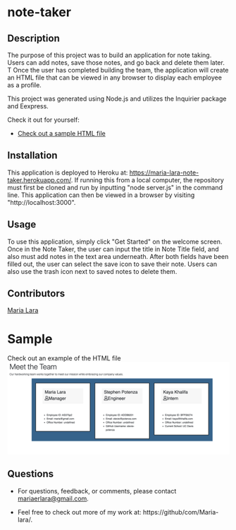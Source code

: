 # note-taker

## Description
The purpose of this project was to build an application for note taking. Users can add notes, save those notes, and go back and delete them later. T
Once the user has completed building the team, the application will create an HTML file that can be viewed in any browser to display each employee as a profile.

This project was generated using Node.js and utilizes the Inquirier package and Eexpress.

Check it out for yourself:
* [Check out a sample HTML file](https://maria-lara-note-taker.herokuapp.com/)

## Installation
This application is deployed to Heroku at: https://maria-lara-note-taker.herokuapp.com/. If running this from a local computer, the repository must first be cloned and run by inputting "node server.js" in the command line. This application can then be viewed in a browser by visiting "http://localhost:3000".

## Usage
To use this application, simply click "Get Started" on the welcome screen. Once in the Note Taker, the user can input the title in Note Title field, and also must add notes in the text area underneath. After both fields have been filled out, the user can select the save icon to save their note. Users can also use the trash icon next to saved notes to delete them.

## Contributors
[Maria Lara](https://github/com/Maria-lara/)


# Sample
Check out an example of the HTML file ![screenshot of html](https://github.com/maria-lara/team-profile/blob/main/dist/assets/Screen%20Shot%202021-03-06%20at%208.55.20%20AM.png)

## Questions
* For questions, feedback, or comments, please contact mariaerlara@gmail.com.

* Feel free to check out more of my work at: https://github/com/Maria-lara/.
